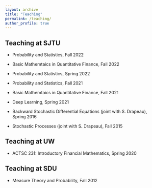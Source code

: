 ```yaml
---
layout: archive
title: "Teaching"
permalink: /teaching/
author_profile: true
---
```


## Teaching at SJTU
  
  - Probability and Statistics, Fall 2022
  
  - Basic Mathemtaics in Quantitative Finance, Fall 2022
  
  - Probability and Statistics, Spring 2022
  
  - Probability and Statistics, Fall 2021
  
  - Basic Mathemtaics in Quantitative Finance, Fall 2021
  
  - Deep Learning, Spring 2021

  - Backward Stochastic Differential Equations (joint with S. Drapeau), Spring 2016

  - Stochastic Processes (joint with S. Drapeau), Fall 2015
  
  
## Teaching at UW
 
  - ACTSC 231: Introductory Financial Mathematics, Spring 2020

## Teaching at SDU

  - Measure Theory and Probability, Fall 2012


